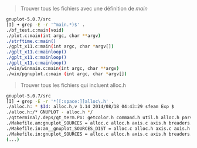 > Trouver tous les fichiers avec une définition de _main_
``` bash
gnuplot-5.0.7/src 
[I] ➜ grep -E -r '^main.*)$' .
./bf_test.c:main(void)
./plot.c:main(int argc, char **argv)
./strftime.c:main()
./gplt_x11.c:main(int argc, char *argv[])
./gplt_x11.c:mainloop()
./gplt_x11.c:mainloop()
./gplt_x11.c:mainloop()
./win/winmain.c:main(int argc, char **argv)
./win/pgnuplot.c:main (int argc, char *argv[])
```

> Trouver tous les fichiers qui incluent alloc.h

```bash 
gnuplot-5.0.7/src 
[I] ➜ grep -E -r '*[[:space:]]alloc\.h' . 
./alloc.h: * $Id: alloc.h,v 1.14 2014/08/18 04:43:29 sfeam Exp $
./alloc.h:/* GNUPLOT - alloc.h */
./qtterminal/.deps/qt_term.Po: getcolor.h command.h util.h alloc.h parse.h axis.h gadgets.h term_api.h \
./Makefile.am:gnuplot_SOURCES = alloc.c alloc.h axis.c axis.h breaders.c breaders.h bitmap.h \
./Makefile.in:am__gnuplot_SOURCES_DIST = alloc.c alloc.h axis.c axis.h breaders.c \
./Makefile.in:gnuplot_SOURCES = alloc.c alloc.h axis.c axis.h breaders.c breaders.h 
(...)
```
<!--stackedit_data:
eyJoaXN0b3J5IjpbLTcyNjY4ODkxOSw3NjEyNDc2NzZdfQ==
-->